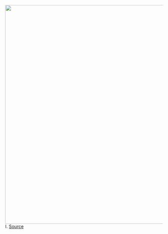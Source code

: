 <img src='https://cdn.vox-cdn.com/thumbor/VDqLU_wLyR6veIcI1POJHeAWEVI=/0x0:2040x1360/1200x800/filters:focal(857x517:1183x843)/cdn.vox-cdn.com/uploads/chorus_image/image/67085150/acastro_180720_1777_facebook_0001.0.jpg' width='700px' /><br/>
I.
<a href='https://www.theverge.com/interface/2020/7/21/21331226/facebook-antitrust-investigation-ftc-india-tiktok-splinternet'> Source <a/>
